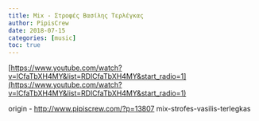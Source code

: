 ```yaml
---
title: Mix - Στροφές Βασίλης Τερλέγκας
author: PipisCrew
date: 2018-07-15
categories: [music]
toc: true
---
```


[https://www.youtube.com/watch?v=lCfaTbXH4MY&list=RDlCfaTbXH4MY&start_radio=1](https://www.youtube.com/watch?v=lCfaTbXH4MY&list=RDlCfaTbXH4MY&start_radio=1)

origin - http://www.pipiscrew.com/?p=13807 mix-strofes-vasilis-terlegkas